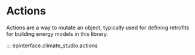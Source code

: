 # Actions

Actions are a way to mutate an object, typically used for defining retrofits for building energy models in this library.

::: epinterface.climate_studio.actions
